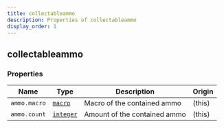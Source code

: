 ```yaml
---
title: collectableammo
description: Properties of collectableammo
display_order: 1
---
```


## collectableammo

### Properties

| Name | Type | Description | Origin |
|------|------|-------------|--------|
| `ammo.macro` | [`macro`](./macro.md) | Macro of the contained ammo | (this) |
| `ammo.count` | [`integer`](./integer.md) | Amount of the contained ammo | (this) |

